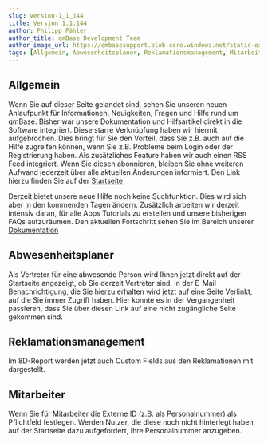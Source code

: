 ```yaml
---
slug: version-1_1_144
title: Version 1.1.144
author: Philipp Pähler
author_title: qmBase Development Team
author_image_url: https://qmbasesupport.blob.core.windows.net/static-assets/img/persons/paehler_round.png
tags: [Allgemein, Abwesenheitsplaner, Reklamationsmanagement, Mitarbeiter]
---
```


## Allgemein

Wenn Sie auf dieser Seite gelandet sind, sehen Sie unseren neuen Anlaufpunkt für Informationen, Neuigkeiten, Fragen und Hilfe rund um qmBase. Bisher war unsere Dokumentation und Hilfsartikel direkt in die Software integriert. Diese starre Verknüpfung haben wir hiermit aufgebrochen.
Dies bringt für Sie den Vorteil, dass Sie z.B. auch auf die Hilfe zugreifen können, wenn Sie z.B. Probleme beim Login oder der Registrierung haben. Als zusätzliches Feature haben wir auch einen RSS Feed integriert. Wenn Sie diesen abonnieren, bleiben Sie ohne weiteren Aufwand jederzeit über alle aktuellen Änderungen informiert. Den Link hierzu finden Sie auf der [Startseite](/)

Derzeit bietet unsere neue Hilfe noch keine Suchfunktion. Dies wird sich aber in den kommenden Tagen ändern. Zusätzlich arbeiten wir derzeit intensiv daran, für alle Apps Tutorials zu erstellen und unsere bisherigen FAQs aufzuräumen. Den aktuellen Fortschritt sehen Sie im Bereich unserer [Dokumentation](/docs/getting-started)

## Abwesenheitsplaner

Als Vertreter für eine abwesende Person wird Ihnen jetzt direkt auf der Startseite angezeigt, ob Sie derzeit Vertreter sind. In der E-Mail Benachrichtigung, die Sie hierzu erhalten wird jetzt auf eine Seite Verlinkt, auf die Sie immer Zugriff haben.
Hier konnte es in der Vergangenheit passieren, dass Sie über diesen Link auf eine nicht zugängliche Seite gekommen sind.

## Reklamationsmanagement

Im 8D-Report werden jetzt auch Custom Fields aus den Reklamationen mit dargestellt.

## Mitarbeiter

Wenn Sie für Mitarbeiter die Externe ID (z.B. als Personalnummer) als Pflichtfeld festlegen. Werden Nutzer, die diese noch nicht hinterlegt haben, auf der Startseite dazu aufgefordert, Ihre Personalnummer anzugeben.
